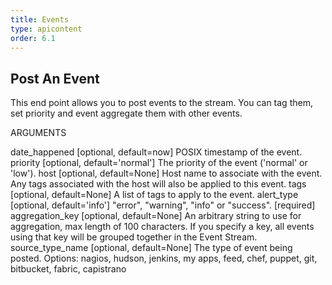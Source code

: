 ```yaml
---
title: Events
type: apicontent
order: 6.1
---
```


## Post An Event
This end point allows you to post events to the stream. You can tag them, set priority and event aggregate them with other events.

ARGUMENTS

date_happened [optional, default=now]
POSIX timestamp of the event.
priority [optional, default='normal']
The priority of the event ('normal' or 'low').
host [optional, default=None]
Host name to associate with the event. Any tags associated with the host will also be applied to this event.
tags [optional, default=None]
A list of tags to apply to the event.
alert_type [optional, default='info']
"error", "warning", "info" or "success".
[required]
aggregation_key [optional, default=None]
An arbitrary string to use for aggregation, max length of 100 characters. If you specify a key, all events using that key will be grouped together in the Event Stream.
source_type_name [optional, default=None]
The type of event being posted.
Options: nagios, hudson, jenkins, my apps, feed, chef, puppet, git, bitbucket, fabric, capistrano